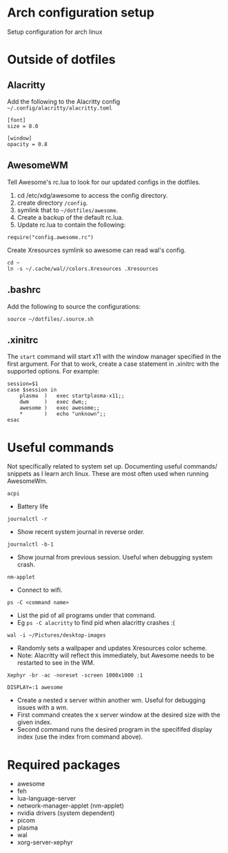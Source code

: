 # Arch configuration setup

Setup configuration for arch linux

# Outside of dotfiles

## Alacritty

Add the following to the Alacritty config `~/.config/alacritty/alacritty.toml`
```
[font]
size = 8.0

[window]
opacity = 0.8
```

## AwesomeWM

Tell Awesome's rc.lua to look for our updated configs in the dotfiles.

1. cd /etc/xdg/awesome to access the config directory.
2. create directory `/config`.
3. symlink that to `~/dotfiles/awesome`.
4. Create a backup of the default rc.lua.
5. Update rc.lua to contain the following:
```
require("config.awesome.rc")
```

Create Xresources symlink so awesome can read wal's config.
```
cd ~
ln -s ~/.cache/wal//colors.Xresources .Xresources 
```

## .bashrc

Add the following to source the configurations:
```
source ~/dotfiles/.source.sh
```

## .xinitrc

The `start` command will start x11 with the window manager specified in the first argument. For that to work, create a case statement in .xinitrc with the supported options. For example:
```
session=$1
case $session in 
    plasma  )   exec startplasma-x11;;
    dwm     )   exec dwm;;
    awesome )   exec awesome;;
    *       )   echo "unknown";;
esac
```

# Useful commands
Not specifically related to system set up. Documenting useful commands/ snippets as I learn arch linux. These are most often used when running AwesomeWm.

```
acpi
```
- Battery life

```
journalctl -r
```
- Show recent system journal in reverse order.

```
journalctl -b-1
```
- Show journal from previous session. Useful when debugging system crash.

```
nm-applet
```
- Connect to wifi.

```
ps -C <command name>
```
- List the pid of all programs under that command.
- Eg `ps -C alacritty` to find pid when alacritty crashes :(

```
wal -i ~/Pictures/desktop-images
```
- Randomly sets a wallpaper and updates Xresources color scheme.
- Note: Alacritty will reflect this immediately, but Awesome needs to be restarted to see in the WM.

```
Xephyr -br -ac -noreset -screen 1000x1000 :1

DISPLAY=:1 awesome
```
- Create a nested x server within another wm. Useful for debugging issues with a wm.
- First command creates the x server window at the desired size with the given index.
- Second command runs the desired program in the specififed display index (use the index from command above).

# Required packages
- awesome
- feh
- lua-language-server
- network-manager-applet (nm-applet)
- nvidia drivers (system dependent)
- picom
- plasma
- wal
- xorg-server-xephyr
